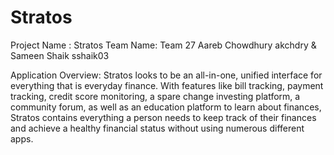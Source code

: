 # Stratos

Project Name : Stratos Team Name: Team 27
Aareb Chowdhury akchdry & Sameen Shaik sshaik03

Application Overview: Stratos looks to be an all-in-one, unified interface for everything that is everyday finance. With features like bill tracking, payment tracking, credit score monitoring, a spare change investing platform, a community forum, as well as an education platform to learn about finances, Stratos contains everything a person needs to keep track of their finances and achieve a healthy financial status without using numerous different apps.
